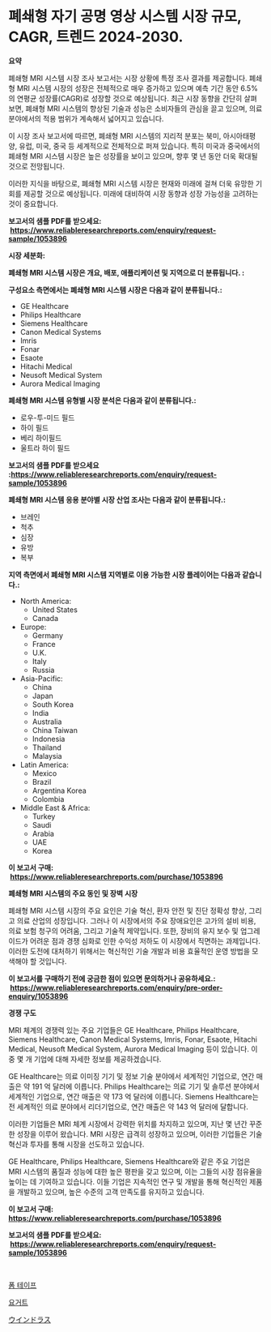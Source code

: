 <p><h1>폐쇄형 자기 공명 영상 시스템 시장 규모, CAGR, 트렌드 2024-2030.</h1></p><p><strong>요약</strong></p>
<p><p>폐쇄형 MRI 시스템 시장 조사 보고서는 시장 상황에 특정 조사 결과를 제공합니다. 폐쇄형 MRI 시스템 시장의 성장은 전체적으로 매우 증가하고 있으며 예측 기간 동안 6.5%의 연평균 성장률(CAGR)로 성장할 것으로 예상됩니다. 최근 시장 동향을 간단히 살펴보면, 폐쇄형 MRI 시스템의 향상된 기술과 성능은 소비자들의 관심을 끌고 있으며, 의료 분야에서의 적용 범위가 계속해서 넓어지고 있습니다.</p><p>이 시장 조사 보고서에 따르면, 폐쇄형 MRI 시스템의 지리적 분포는 북미, 아시아태평양, 유럽, 미국, 중국 등 세계적으로 전체적으로 퍼져 있습니다. 특히 미국과 중국에서의 폐쇄형 MRI 시스템 시장은 높은 성장률을 보이고 있으며, 향후 몇 년 동안 더욱 확대될 것으로 전망됩니다.</p><p>이러한 지식을 바탕으로, 폐쇄형 MRI 시스템 시장은 현재와 미래에 걸쳐 더욱 유망한 기회를 제공할 것으로 예상됩니다. 미래에 대비하여 시장 동향과 성장 가능성을 고려하는 것이 중요합니다.</p></p>
<p><strong>보고서의 샘플 PDF를 받으세요: &nbsp;<a href="https://www.reliableresearchreports.com/enquiry/request-sample/1053896">https://www.reliableresearchreports.com/enquiry/request-sample/1053896</a></strong></p>
<p><strong>시장 세분화:</strong></p>
<p><strong> 폐쇄형 MRI 시스템 시장은 개요, 배포, 애플리케이션 및 지역으로 더 분류됩니다. :</strong></p>
<p><strong>구성요소 측면에서는 폐쇄형 MRI 시스템 시장은 다음과 같이 분류됩니다.:</strong></p>
<p><ul><li>GE Healthcare</li><li>Philips Healthcare</li><li>Siemens Healthcare</li><li>Canon Medical Systems</li><li>Imris</li><li>Fonar</li><li>Esaote</li><li>Hitachi Medical</li><li>Neusoft Medical System</li><li>Aurora Medical Imaging</li></ul></p>
<p><strong> 폐쇄형 MRI 시스템 유형별 시장 분석은 다음과 같이 분류됩니다.:</strong></p>
<p><ul><li>로우-투-미드 필드</li><li>하이 필드</li><li>베리 하이필드</li><li>울트라 하이 필드</li></ul></p>
<p><strong>보고서의 샘플 PDF를 받으세요 :<a href="https://www.reliableresearchreports.com/enquiry/request-sample/1053896">https://www.reliableresearchreports.com/enquiry/request-sample/1053896</a></strong></p>
<p><strong> 폐쇄형 MRI 시스템 응용 분야별 시장 산업 조사는 다음과 같이 분류됩니다.:</strong></p>
<p><ul><li>브레인</li><li>척추</li><li>심장</li><li>유방</li><li>복부</li></ul></p>
<p><strong>지역 측면에서 폐쇄형 MRI 시스템 지역별로 이용 가능한 시장 플레이어는 다음과 같습니다.:</strong></p>
<p><ul>
    <li>
        North America:
        <ul>
            <li>United States</li>
            <li>Canada</li>
        </ul>
    </li>
    <li>
        Europe:
        <ul>
            <li>Germany</li>
            <li>France</li>
            <li>U.K.</li>
            <li>Italy</li>
            <li>Russia</li>
        </ul>
    </li>
    <li>
        Asia-Pacific:
        <ul>
            <li>China</li>
            <li>Japan</li>
            <li>South Korea</li>
            <li>India</li>
            <li>Australia</li>
            <li>China Taiwan</li>
            <li>Indonesia</li>
            <li>Thailand</li>
            <li>Malaysia</li>
        </ul>
    </li>
    <li>
        Latin America:
        <ul>
            <li>Mexico</li>
            <li>Brazil</li>
            <li>Argentina Korea</li>
            <li>Colombia</li>
        </ul>
    </li>
    <li>
        Middle East & Africa:
        <ul>
            <li>Turkey</li>
            <li>Saudi</li>
            <li>Arabia</li>
            <li>UAE</li>
            <li>Korea</li>
        </ul>
    </li>
    </ul></p>
<p><strong>이 보고서 구매: &nbsp;<a href="https://www.reliableresearchreports.com/purchase/1053896">https://www.reliableresearchreports.com/purchase/1053896</a></strong></p>
<p><strong>폐쇄형 MRI 시스템의 주요 동인 및 장벽 시장</strong></p>
<p><p>폐쇄형 MRI 시스템 시장의 주요 요인은 기술 혁신, 환자 안전 및 진단 정확성 향상, 그리고 의료 산업의 성장입니다. 그러나 이 시장에서의 주요 장애요인은 고가의 설비 비용, 의료 보험 청구의 어려움, 그리고 기술적 제약입니다. 또한, 장비의 유지 보수 및 업그레이드가 어려운 점과 경쟁 심화로 인한 수익성 저하도 이 시장에서 직면하는 과제입니다. 이러한 도전에 대처하기 위해서는 혁신적인 기술 개발과 비용 효율적인 운영 방법을 모색해야 할 것입니다.</p></p>
<p><strong>이 보고서를 구매하기 전에 궁금한 점이 있으면 문의하거나 공유하세요.: &nbsp;<a href="https://www.reliableresearchreports.com/enquiry/pre-order-enquiry/1053896">https://www.reliableresearchreports.com/enquiry/pre-order-enquiry/1053896</a></strong></p>
<p><strong>경쟁 구도</strong></p>
<p><p>MRI 체계의 경쟁력 있는 주요 기업들은 GE Healthcare, Philips Healthcare, Siemens Healthcare, Canon Medical Systems, Imris, Fonar, Esaote, Hitachi Medical, Neusoft Medical System, Aurora Medical Imaging 등이 있습니다. 이 중 몇 개 기업에 대해 자세한 정보를 제공하겠습니다.</p><p>GE Healthcare는 의료 이미징 기기 및 정보 기술 분야에서 세계적인 기업으로, 연간 매출은 약 191 억 달러에 이릅니다. Philips Healthcare는 의료 기기 및 솔루션 분야에서 세계적인 기업으로, 연간 매출은 약 173 억 달러에 이릅니다. Siemens Healthcare는 전 세계적인 의료 분야에서 리더기업으로, 연간 매출은 약 143 억 달러에 달합니다.</p><p>이러한 기업들은 MRI 체계 시장에서 강력한 위치를 차지하고 있으며, 지난 몇 년간 꾸준한 성장을 이루어 왔습니다. MRI 시장은 급격히 성장하고 있으며, 이러한 기업들은 기술 혁신과 투자를 통해 시장을 선도하고 있습니다.</p><p>GE Healthcare, Philips Healthcare, Siemens Healthcare와 같은 주요 기업은 MRI 시스템의 품질과 성능에 대한 높은 평판을 갖고 있으며, 이는 그들의 시장 점유율을 높이는 데 기여하고 있습니다. 이들 기업은 지속적인 연구 및 개발을 통해 혁신적인 제품을 개발하고 있으며, 높은 수준의 고객 만족도를 유지하고 있습니다.</p></p>
<p><strong>이 보고서 구매: &nbsp; <a href="https://www.reliableresearchreports.com/purchase/1053896">https://www.reliableresearchreports.com/purchase/1053896</a></strong></p>
<p><strong>보고서의 샘플 PDF를 받으세요: &nbsp;<a href="https://www.reliableresearchreports.com/enquiry/request-sample/1053896">https://www.reliableresearchreports.com/enquiry/request-sample/1053896</a></strong><strong></strong></p>
<p>&nbsp;</p>
<p><p><a href="https://github.com/vsnao330707/Market-Research-Report-List-1/blob/main/82356804352.md">폼 테이프</a></p><p><a href="https://github.com/laholand/Market-Research-Report-List-3/blob/main/22034444353.md">요거트</a></p><p><a href="https://medium.com/@reyeshowell655/%E9%A2%A8%E5%8A%9B%E7%99%BA%E9%9B%BB%E3%81%AE%E5%B8%82%E5%A0%B4%E3%83%A1%E3%83%88%E3%83%AA%E3%82%AF%E3%82%B9%E3%81%AE%E3%83%87%E3%82%B3%E3%83%BC%E3%83%89-%E5%B8%82%E5%A0%B4%E3%82%B7%E3%82%A7%E3%82%A2-%E3%83%88%E3%83%AC%E3%83%B3%E3%83%89-%E3%81%8A%E3%82%88%E3%81%B3%E6%88%90%E9%95%B7%E3%83%91%E3%82%BF%E3%83%BC%E3%83%B3-3016f153dbc1">ウインドラス</a></p></p>